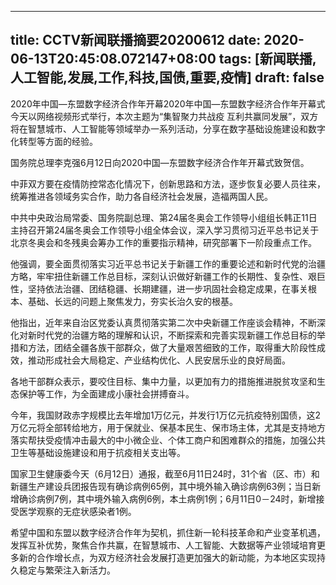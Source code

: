 
---
title: CCTV新闻联播摘要20200612
date: 2020-06-13T20:45:08.072147+08:00
tags: [新闻联播, 人工智能,发展,工作,科技,国债,重要,疫情]
draft: false
---

2020年中国—东盟数字经济合作年开幕2020年中国—东盟数字经济合作年开幕式今天以网络视频形式举行，本次主题为“集智聚力共战疫 互利共赢同<span class="keywords_content">发展</span>”，双方将在智慧城市、<span class="keywords_fund">人工智能</span>等领域举办一系列活动，分享在数字基础设施建设和数字化转型等方面的经验。

国务院总理李克强6月12日向2020中国—东盟数字经济合作年开幕式致贺信。

中菲双方要在<span class="keywords_content">疫情</span>防控常态化情况下，创新思路和方法，逐步恢复必要人员往来，统筹推进各领域务实合作，助力各自经济社会<span class="keywords_content">发展</span>，造福两国人民。

中共中央政治局常委、国务院副总理、第24届冬奥会<span class="keywords_content">工作</span>领导小组组长韩正11日主持召开第24届冬奥会<span class="keywords_content">工作</span>领导小组全体会议，深入学习贯彻习近平总书记关于北京冬奥会和冬残奥会筹办<span class="keywords_content">工作</span>的<span class="keywords_content">重要</span>指示精神，研究部署下一阶段重点<span class="keywords_content">工作</span>。

他强调，要全面贯彻落实习近平总书记关于新疆<span class="keywords_content">工作</span>的<span class="keywords_content">重要</span>论述和新时代党的治疆方略，牢牢扭住新疆<span class="keywords_content">工作</span>总目标，深刻认识做好新疆<span class="keywords_content">工作</span>的长期性、复杂性、艰巨性，坚持依法治疆、团结稳疆、长期建疆，进一步巩固社会稳定成果，在事关根本、基础、长远的问题上聚焦发力，夯实长治久安的根基。

他指出，近年来自治区党委认真贯彻落实第二次中央新疆<span class="keywords_content">工作</span>座谈会精神，不断深化对新时代党的治疆方略的理解和认识，不断探索和完善实现新疆<span class="keywords_content">工作</span>总目标的举措和方法，团结全疆各族干部群众，做了大量艰苦细致的<span class="keywords_content">工作</span>，取得重大阶段性成效，推动形成社会大局稳定、产业结构优化、人民安居乐业的良好局面。

各地干部群众表示，要咬住目标、集中力量，以更加有力的措施推进脱贫攻坚和生态保护等<span class="keywords_content">工作</span>，为全面建成小康社会拼搏奋斗。

今年，我国财政赤字规模比去年增加1万亿元，并发行1万亿元抗疫特别<span class="keywords_fund"><span class="keywords_fund">国债</span></span>，这2万亿元将全部转给地方，用于保就业、保基本民生、保市场主体，尤其是支持地方落实帮扶受<span class="keywords_content">疫情</span>冲击最大的中小微企业、个体工商户和困难群众的措施，加强公共卫生等基础设施建设和用于抗疫相关支出等。

国家卫生健康委今天（6月12日）通报，截至6月11日24时，31个省（区、市）和新疆生产建设兵团报告现有确诊病例65例，其中境外输入确诊病例63例；当日新增确诊病例7例，其中境外输入病例6例，本土病例1例；6月11日0－24时，新增接受医学观察的无症状感染者1例。

希望中国和东盟以数字经济合作年为契机，抓住新一轮<span class="keywords_fund">科技</span>革命和产业变革机遇，发挥互补优势，聚焦合作共赢，在智慧城市、<span class="keywords_fund">人工智能</span>、大数据等产业领域培育更多新的合作增长点，为双方经济社会<span class="keywords_content">发展</span>打造更加强大的新动能，为本地区实现持久稳定与繁荣注入新活力。
